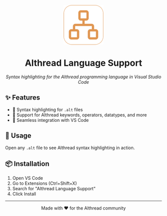 <div align="center">
  <img src="light_logo.svg" alt="Althread Logo" width="128" height="128" style="opacity: 0.9;">
  
  # Althread Language Support
  
  *Syntax highlighting for the Althread programming language in Visual Studio Code*
</div>

## ✨ Features
- 🎨 Syntax highlighting for `.alt` files
- 🔧 Support for Althread keywords, operators, datatypes, and more
- 🚀 Seamless integration with VS Code

## 🚀 Usage
Open any `.alt` file to see Althread syntax highlighting in action.

## 📦 Installation
1. Open VS Code
2. Go to Extensions (Ctrl+Shift+X)
3. Search for "Althread Language Support"
4. Click Install

---
<div align="center">
  Made with ❤️ for the Althread community
</div>